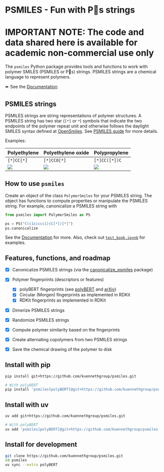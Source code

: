 # PSMILES - Fun with P🙂s strings

# IMPORTANT NOTE: The code and data shared here is available for academic non-commercial use only

The `psmiles` Python package provides tools and functions to work with polymer SMILES (PSMILES or P🙂s) strings. PSMILES strings are a chemical language to represent polymers.

⏩ See the [Documentation](https://psmiles.readthedocs.io/)

## PSMILES strings

PSMILES strings are string representations of polymer structures. A PSMILES string has two star (`[*]` or `*`) symbols that indicate the two endpoints of the polymer repeat unit and otherwise follows the daylight SMILES syntax defined at [OpenSmiles](http://opensmiles.org/opensmiles.html). See [PSMILES guide](https://www.polymergenome.org/guide/) for more details.

Examples:

 Polyethylene | Polyethylene oxide | Polypropylene |
|-|-|-|
| `[*]CC[*]` | `[*]CCO[*]` | `[*]CC([*])C` |
| ![](docs/PE.png) | ![](docs/PEO.png) | ![](docs/PP.png) |


## How to use `psmiles`


Create an object of the class `PolymerSmiles` for your PSMILES string. The object has functions to compute properties or manipulate the PSMILES string. For example, canonicalize a PSMILES string with

```python
from psmiles import PolymerSmiles as PS

ps = PS("C(c1ccccc1)(C[*])[*]")
ps.canonicalize
```

See the [Documentation](https://psmiles.readthedocs.io/) for more. Also, check out [`test_book.ipynb`](https://github.com/kuennethgroup/psmiles/blob/main/tests/test_book.ipynb) for examples.


## Features, functions, and roadmap

- [x] Canonicalize PSMILES strings (via the [canonicalize_psmiles](https://github.com/Ramprasad-Group/canonicalize_psmiles) package)
- [x] Polymer fingerprints (descriptors or features)
    - [x] polyBERT fingerprints (see [polyBERT](https://github.com/Ramprasad-Group/polyBERT) and [arXiv](https://arxiv.org/abs/2209.14803))
    - [x] Circular (Morgen) fingerprints as implemented in RDKit
    - [x] RDKit fingerprints as implemented in RDKit
- [x] Dimerize PSMILES strings
- [x] Randomize PSMILES strings
- [x] Compute polymer similarity based on the fingerprints
- [x] Create alternating copolymers from two PSMILES strings
- [x] Save the chemical drawing of the polymer to disk


## Install with pip


```bash
pip install git+https://github.com/kuennethgroup/psmiles.git

# With polyBERT
pip install 'psmiles[polyBERT]@git+https://github.com/kuennethgroup/psmiles.git'
```

## Install with uv

```bash
uv add git+https://github.com/kuennethgroup/psmiles.git

# With polyBERT 
uv add 'psmiles[polyBERT]@git+https://github.com/kuennethgroup/psmiles.git'
```


## Install for development


```sh
git clone https://github.com/kuennethgroup/psmiles.git
cd psmiles
uv sync --extra polyBERT 
```
